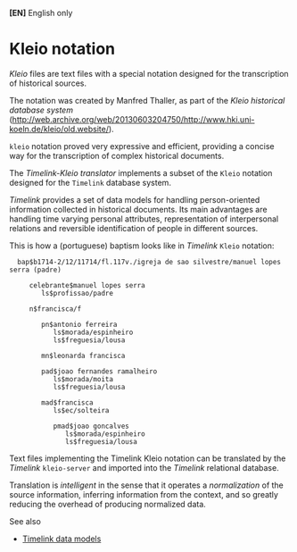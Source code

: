 **[EN]** English only

# Kleio notation

_Kleio_ files are text files with a special notation designed for the transcription of historical sources. 

The notation was created by Manfred Thaller, as part of the _Kleio historical database system_ (http://web.archive.org/web/20130603204750/http://www.hki.uni-koeln.de/kleio/old.website/).

`kleio` notation proved very expressive and efficient, providing a concise way for the transcription of complex historical documents.

The _Timelink-Kleio translator_ implements a subset of the `Kleio` notation designed for the `Timelink` database system. 

_Timelink_ provides a set of data models for handling person-oriented information collected in historical documents. Its main advantages are handling time varying personal attributes, representation of interpersonal relations and reversible identification of people in different sources.


This is how a (portuguese) baptism looks like in _Timelink_ `Kleio` notation:

      bap$b1714-2/12/11714/fl.117v./igreja de sao silvestre/manuel lopes serra (padre)

         celebrante$manuel lopes serra
            ls$profissao/padre

         n$francisca/f

            pn$antonio ferreira
               ls$morada/espinheiro
               ls$freguesia/lousa

            mn$leonarda francisca

            pad$joao fernandes ramalheiro
               ls$morada/moita
               ls$freguesia/lousa

            mad$francisca
               ls$ec/solteira

               pmad$joao goncalves
                  ls$morada/espinheiro
                  ls$freguesia/lousa

Text files implementing the Timelink Kleio notation can be translated by
the _Timelink_ `kleio-server` and imported into the _Timelink_ relational database. 

Translation is _intelligent_ in the sense that it operates a _normalization_ of the source information, inferring information from the context, and so greatly reducing the overhead of producing normalized data. 

See also
* [Timelink data models](README_timelink_db.md)